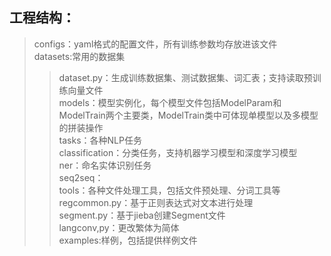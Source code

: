 ## 工程结构：<br>
> configs：yaml格式的配置文件，所有训练参数均存放进该文件<br>
> datasets:常用的数据集<br>
>> dataset.py：生成训练数据集、测试数据集、词汇表；支持读取预训练向量文件<br>
> models：模型实例化，每个模型文件包括ModelParam和ModelTrain两个主要类，ModelTrain类中可体现单模型以及多模型的拼装操作<br>
> tasks：各种NLP任务<br>
>> classification：分类任务，支持机器学习模型和深度学习模型<br>
>> ner：命名实体识别任务<br>
>> seq2seq：<br>
> tools：各种文件处理工具，包括文件预处理、分词工具等<br>
>> regcommon.py：基于正则表达式对文本进行处理<br>
>> segment.py：基于jieba创建Segment文件<br>
>> langconv,py：更改繁体为简体<br>
> examples:样例，包括提供样例文件<br>
